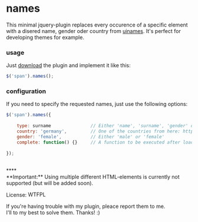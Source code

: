 names
=====

This minimal jquery-plugin replaces every occurence of a specific element with a disered name, gender oder country from [uinames](http://uinames.com). It's perfect for developing themes for example.

### usage

Just [download](https://cdn.rawgit.com/leo/names/master/jquery.names.min.js) the plugin and implement it like this:

```javascript
$('span').names();
```

### configuration

If you need to specify the requested names, just use the following options:

```javascript
$('span').names({
    
    type: surname               // Either 'name', 'surname', 'gender' or 'country'
    country: 'germany',         // One of the countries from here: http://git.io/WCYA3Q
    gender: 'female',           // Either 'male' or 'female'
    complete: function() {}     // A function to be executed after loading all names
        
});
```

<br>
****
<br>
**Important:** Using multiple different HTML-elements is currently not supported (but will be added soon).

License: <a href="http://www.wtfpl.net/"><img src="http://www.wtfpl.net/wp-content/uploads/2012/12/wtfpl-badge-4.png" width="80" height="15" alt="WTFPL" /></a>

If you're having trouble with my plugin, pleace report them to me.<br>
I'll to my best to solve them. Thanks! :)
